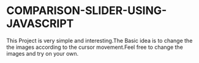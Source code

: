 # COMPARISON-SLIDER-USING-JAVASCRIPT
This Project is very simple and interesting.The Basic idea is to change the the images according to the cursor movement.Feel free to change the images and try on your own.
